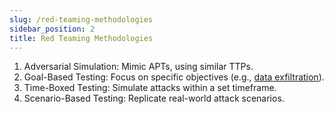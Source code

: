 ```yaml
---
slug: /red-teaming-methodologies
sidebar_position: 2
title: Red Teaming Methodologies
---
```



1. Adversarial Simulation: Mimic APTs, using similar TTPs.
2. Goal-Based Testing: Focus on specific objectives (e.g., [data exfiltration](/glossary#data-exfiltration)).
3. Time-Boxed Testing: Simulate attacks within a set timeframe.
4. Scenario-Based Testing: Replicate real-world attack scenarios.



